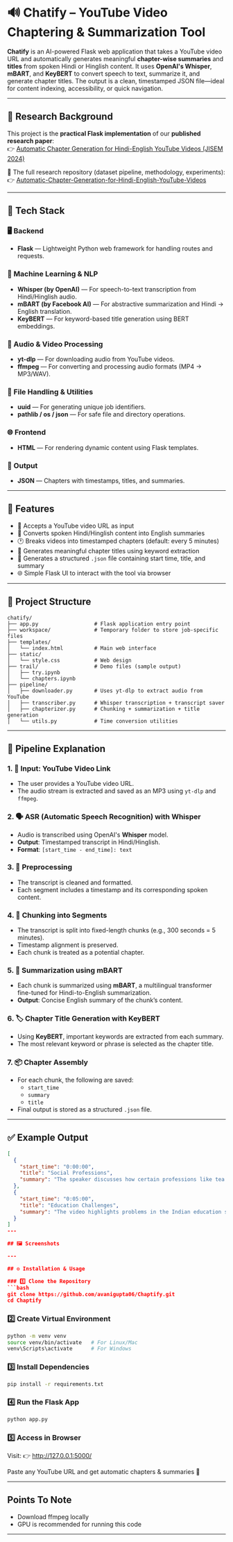 # 🔊 Chatify – YouTube Video Chaptering & Summarization Tool

**Chatify** is an AI-powered Flask web application that takes a YouTube video URL and automatically generates meaningful **chapter-wise summaries** and **titles** from spoken Hindi or Hinglish content. It uses **OpenAI's Whisper**, **mBART**, and **KeyBERT** to convert speech to text, summarize it, and generate chapter titles. The output is a clean, timestamped JSON file—ideal for content indexing, accessibility, or quick navigation.

---
## 📖 Research Background
This project is the **practical Flask implementation** of our **published research paper**:  
👉 [Automatic Chapter Generation for Hindi-English YouTube Videos (JISEM 2024)](https://jisem-journal.com/index.php/journal/article/view/12505)

📂 The full research repository (dataset pipeline, methodology, experiments):  
👉 [Automatic-Chapter-Generation-for-Hindi-English-YouTube-Videos](https://github.com/avanigupta06/Automatic-Chapter-Generation-for-Hindi-English-YouTube-Videos)

---
## 🧰 Tech Stack

### 🖥️ Backend
- **Flask** — Lightweight Python web framework for handling routes and requests.

### 🧠 Machine Learning & NLP
- **Whisper (by OpenAI)** — For speech-to-text transcription from Hindi/Hinglish audio.
- **mBART (by Facebook AI)** — For abstractive summarization and Hindi → English translation.
- **KeyBERT** — For keyword-based title generation using BERT embeddings.

### 🎥 Audio & Video Processing
- **yt-dlp** — For downloading audio from YouTube videos.
- **ffmpeg** — For converting and processing audio formats (MP4 → MP3/WAV).

### 📁 File Handling & Utilities
- **uuid** — For generating unique job identifiers.
- **pathlib / os / json** — For safe file and directory operations.

### 🌐 Frontend
- **HTML** — For rendering dynamic content using Flask templates.

### 📝 Output
- **JSON** — Chapters with timestamps, titles, and summaries.

---

## 🚀 Features

- 🎥 Accepts a YouTube video URL as input  
- 🧠 Converts spoken Hindi/Hinglish content into English summaries  
- 🕐 Breaks videos into timestamped chapters (default: every 5 minutes)  
- 📝 Generates meaningful chapter titles using keyword extraction  
- 📁 Generates a structured `.json` file containing start time, title, and summary  
- 🌐 Simple Flask UI to interact with the tool via browser  

---

## 📂 Project Structure

```text
chatify/
├── app.py                  # Flask application entry point
├── workspace/              # Temporary folder to store job-specific files
├── templates/
│   └── index.html          # Main web interface
├── static/
│   └── style.css           # Web design
├── trail/                  # Demo files (sample output)
│   ├── try.ipynb
│   └── chapters.ipynb
├── pipeline/
│   ├── downloader.py       # Uses yt-dlp to extract audio from YouTube
│   ├── transcriber.py      # Whisper transcription + transcript saver
│   ├── chapterizer.py      # Chunking + summarization + title generation
│   └── utils.py            # Time conversion utilities

```
---

## 🔧 Pipeline Explanation

### 1. 🎥 Input: YouTube Video Link
- The user provides a YouTube video URL.
- The audio stream is extracted and saved as an MP3 using `yt-dlp` and `ffmpeg`.

### 2. 🗣️ ASR (Automatic Speech Recognition) with Whisper
- Audio is transcribed using OpenAI's **Whisper** model.
- **Output**: Timestamped transcript in Hindi/Hinglish.
- **Format**: `[start_time - end_time]: text`

### 3. 🧹 Preprocessing
- The transcript is cleaned and formatted.
- Each segment includes a timestamp and its corresponding spoken content.

### 4. 🧩 Chunking into Segments
- The transcript is split into fixed-length chunks (e.g., 300 seconds = 5 minutes).
- Timestamp alignment is preserved.
- Each chunk is treated as a potential chapter.

### 5. 🧠 Summarization using mBART
- Each chunk is summarized using **mBART**, a multilingual transformer fine-tuned for Hindi-to-English summarization.
- **Output**: Concise English summary of the chunk’s content.

### 6. 🏷️ Chapter Title Generation with KeyBERT
- Using **KeyBERT**, important keywords are extracted from each summary.
- The most relevant keyword or phrase is selected as the chapter title.

### 7. 📦 Chapter Assembly
- For each chunk, the following are saved:
  - `start_time`
  - `summary`
  - `title`
- Final output is stored as a structured `.json` file.

---

## ✅ Example Output

```json
[
  {
    "start_time": "0:00:00",
    "title": "Social Professions",
    "summary": "The speaker discusses how certain professions like tea vendors, garbage collectors, and dancers are perceived with bias in Indian society..."
  },
  {
    "start_time": "0:05:00",
    "title": "Education Challenges",
    "summary": "The video highlights problems in the Indian education system including outdated curriculum, exam pressure, and limited access in rural areas..."
  }
]
---

## 🖼️ Screenshots

---

## ⚙️ Installation & Usage

### 1️⃣ Clone the Repository
```bash
git clone https://github.com/avanigupta06/Chaptify.git
cd Chaptify
```

### 2️⃣ Create Virtual Environment
```bash
python -m venv venv
source venv/bin/activate   # For Linux/Mac
venv\Scripts\activate      # For Windows
```
### 3️⃣ Install Dependencies
```bash
pip install -r requirements.txt
```

### 4️⃣ Run the Flask App
```bash
python app.py
```
### 5️⃣ Access in Browser

Visit:
👉 http://127.0.0.1:5000/

Paste any YouTube URL and get automatic chapters & summaries 🎉

---

## Points To Note
- Download ffmpeg locally 
- GPU is recommended for running this code
---